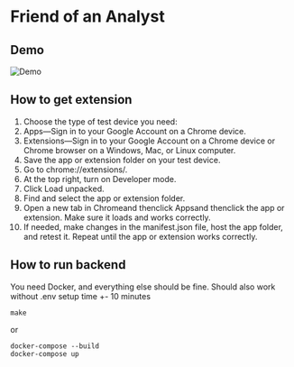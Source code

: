 # Friend of an Analyst

## Demo

![Demo](./docs/giff_small.gif)

## How to get extension

1. Choose the type of test device you need:
2. Apps—Sign in to your Google Account on a Chrome device.
3. Extensions—Sign in to your Google Account on a Chrome device or Chrome browser on a Windows, Mac, or Linux computer.
4. Save the app or extension folder on your test device.
5. Go to chrome://extensions/.
6. At the top right, turn on Developer mode.
7. Click Load unpacked.
8. Find and select the app or extension folder.
9. Open a new tab in Chromeand thenclick Appsand thenclick the app or extension. Make sure it loads and works correctly.
10. If needed, make changes in the manifest.json file, host the app folder, and retest it. Repeat until the app or extension works correctly.

## How to run backend

You need Docker, and everything else should be fine. Should also work without .env setup time +- 10 minutes

```
make
```

or

```
docker-compose --build
docker-compose up
```
